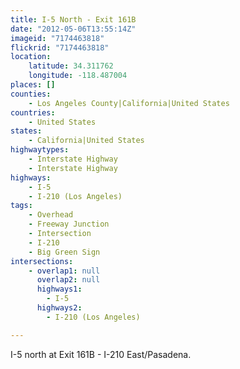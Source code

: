 ```yaml
---
title: I-5 North - Exit 161B
date: "2012-05-06T13:55:14Z"
imageid: "7174463818"
flickrid: "7174463818"
location:
    latitude: 34.311762
    longitude: -118.487004
places: []
counties:
    - Los Angeles County|California|United States
countries:
    - United States
states:
    - California|United States
highwaytypes:
    - Interstate Highway
    - Interstate Highway
highways:
    - I-5
    - I-210 (Los Angeles)
tags:
    - Overhead
    - Freeway Junction
    - Intersection
    - I-210
    - Big Green Sign
intersections:
    - overlap1: null
      overlap2: null
      highways1:
        - I-5
      highways2:
        - I-210 (Los Angeles)

---
```

I-5 north at Exit 161B - I-210 East/Pasadena.